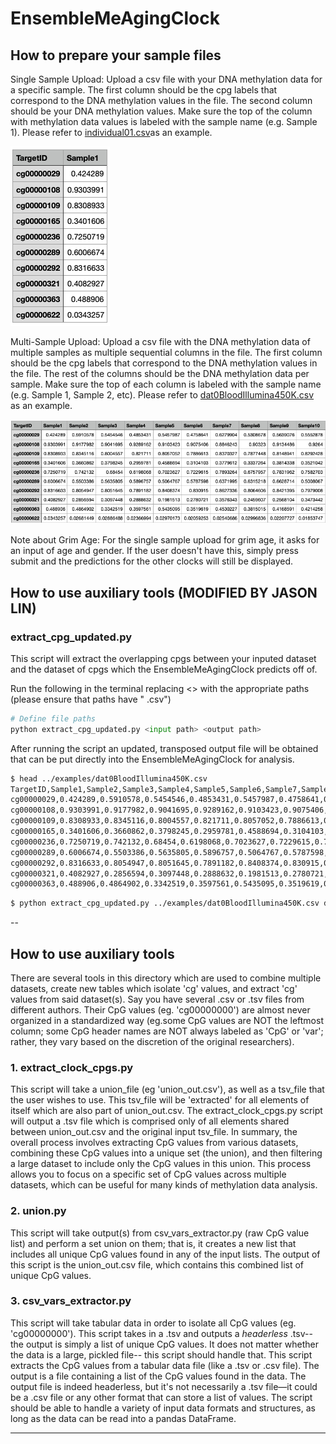 # EnsembleMeAgingClock

## How to prepare your sample files

Single Sample Upload: 
Upload a csv file with your DNA methylation data for a specific sample. The first column should be the cpg labels that correspond to the DNA methylation values in the file. The second column should be your DNA methylation values. Make sure the top of the column with methylation data values is labeled with the sample name (e.g. Sample 1). 
Please refer to [individual01.csv](https://github.com/hayanlee/EnsembleMeAgingClock/blob/main/examples/individual01.csv)as an example. 


![Alt text](examples/singlesampleEX.png)


Multi-Sample Upload: 
Upload a csv file with the DNA methylation data of multiple samples as multiple sequential columns in the file. The first column should be the cpg labels that correspond to the DNA methylation values in the file. The rest of the columns should be the DNA methylation data per sample. Make sure the top of each column is labeled with the sample name (e.g. Sample 1, Sample 2, etc).
Please refer to [dat0BloodIllumina450K.csv](https://github.com/hayanlee/EnsembleMeAgingClock/blob/main/examples/dat0BloodIllumina450K.csv) as an example. 


![Alt text](examples/multisampleEX.png)


Note about Grim Age: 
For the single sample upload for grim age, it asks for an input of age and gender. If the user doesn't have this, simply press submit and the predictions for the other clocks will still be displayed. 



## How to use auxiliary tools (MODIFIED BY JASON LIN)

### extract_cpg_updated.py
This script will extract the overlapping cpgs between your inputed dataset and the dataset of cpgs which the EnsembleMeAgingClock predicts off of. 

Run the following in the terminal replacing <> with the appropriate paths (please ensure that paths have "   .csv")
```python
# Define file paths 
python extract_cpg_updated.py <input path> <output path>
```
After running the script an updated, transposed output file will be obtained that can be put directly into the EnsembleMeAgingClock for analysis. 

```bash
$ head ../examples/dat0BloodIllumina450K.csv 
TargetID,Sample1,Sample2,Sample3,Sample4,Sample5,Sample6,Sample7,Sample8,Sample9,Sample10,Sample11,Sample12,Sample13,Sample14,Sample15
cg00000029,0.424289,0.5910578,0.5454546,0.4853431,0.5457987,0.4758641,0.6279904,0.5308678,0.5639076,0.5552878,0.5179428,0.5532154,0.4495777,0.5639004,0.6036847
cg00000108,0.9303991,0.9177982,0.9041695,0.9289162,0.9103423,0.9075406,0.8846243,0.90323,0.9134486,0.9264,0.8979621,0.9000593,0.9052542,0.9139156,0.9257994
cg00000109,0.8308933,0.8345116,0.8004557,0.821711,0.8057052,0.7886613,0.8370327,0.7877448,0.8148941,0.8292428,0.7726532,0.7967699,NA,0.7722811,0.8479685
cg00000165,0.3401606,0.3660862,0.3798245,0.2959781,0.4588694,0.3104103,0.3779612,0.3337264,0.3814338,0.3521042,0.3675824,0.4191509,0.3028083,0.3801209,0.2968672
cg00000236,0.7250719,0.742132,0.68454,0.6198068,0.7023627,0.7229615,0.7893264,0.6757957,0.7831962,0.7582703,0.719448,0.7242463,0.7597429,0.7582904,0.7892201
cg00000289,0.6006674,0.5503386,0.5635805,0.5896757,0.5064767,0.5787598,0.6371995,0.6315218,0.6628714,0.5008067,0.5723514,0.4899058,0.6188794,0.5432258,0.6739433
cg00000292,0.8316633,0.8054947,0.8051645,0.7891182,0.8408374,0.830915,0.8627336,0.8064606,0.8421395,0.7979008,0.8054491,0.8533473,0.8809193,0.8516175,0.8453441
cg00000321,0.4082927,0.2856594,0.3097448,0.2888632,0.1981513,0.2780721,0.3576343,0.2459607,0.2568104,0.3473442,0.3951134,0.3117475,0.3512069,0.2733728,0.3197865
cg00000363,0.488906,0.4864902,0.3342519,0.3597561,0.5435095,0.3519619,0.4530227,0.3815015,0.4168591,0.4214258,0.4101003,0.4188248,0.4375984,0.4222788,0.4447232
```

```bash
$ python extract_cpg_updated.py ../examples/dat0BloodIllumina450K.csv dat0BloodIllumina450K_cpg_selected.csv
```


--

## How to use auxiliary tools
There are several tools in this directory which are used to combine multiple datasets, create new tables which isolate 'cg' values, and extract 'cg' values from said dataset(s).
Say you have several .csv or .tsv files from different authors. Their CpG values (eg. 'cg00000000') are almost never organized in a standardized way (eg.some CpG values are NOT the leftmost column; some CpG header names are NOT always labeled as 'CpG' or 'var'; rather, they vary based on the discretion of the original researchers). 

### 1. extract_clock_cpgs.py
This script will take a union_file (eg 'union_out.csv'), as well as a tsv_file that the user wishes to use. This tsv_file will be 'extracted' for all elements of itself which are also part of union_out.csv. The extract_clock_cpgs.py script will output a .tsv file which is comprised only of all elements shared between union_out.csv and the original input tsv_file.
In summary, the overall process involves extracting CpG values from various datasets, combining these CpG values into a unique set (the union), and then filtering a large dataset to include only the CpG values in this union. This process allows you to focus on a specific set of CpG values across multiple datasets, which can be useful for many kinds of methylation data analysis.

### 2. union.py
This script will take output(s) from csv_vars_extractor.py (raw CpG value list) and perform a set union on them; that is, it creates a new list that includes all unique CpG values found in any of the input lists. The output of this script is the union_out.csv file, which contains this combined list of unique CpG values.

### 3. csv_vars_extractor.py
This script will take tabular data in order to isolate all CpG values (eg. 'cg00000000'). This script takes in a .tsv and outputs a *headerless* .tsv-- the output is simply a list of unique CpG values. It does not matter whether the data is a large, pickled file-- this script should handle that. This script extracts the CpG values from a tabular data file (like a .tsv or .csv file). The output is a file containing a list of the CpG values found in the data. The output file is indeed headerless, but it's not necessarily a .tsv file—it could be a .csv file or any other format that can store a list of values. The script should be able to handle a variety of input data formats and structures, as long as the data can be read into a pandas DataFrame.


---
